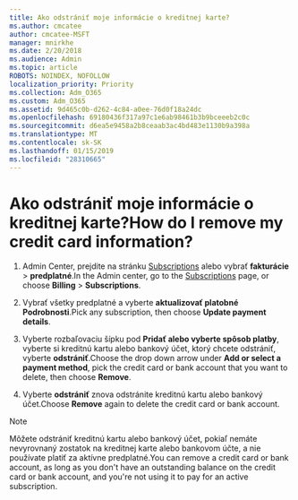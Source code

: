 ```yaml
---
title: Ako odstrániť moje informácie o kreditnej karte?
ms.author: cmcatee
author: cmcatee-MSFT
manager: mnirkhe
ms.date: 2/20/2018
ms.audience: Admin
ms.topic: article
ROBOTS: NOINDEX, NOFOLLOW
localization_priority: Priority
ms.collection: Adm_O365
ms.custom: Adm_O365
ms.assetid: 9d465c0b-d262-4c84-a0ee-76d0f18a24dc
ms.openlocfilehash: 69180436f317a97c1e6ab98461b3b9bceeeb2c0c
ms.sourcegitcommit: d6ea5e9458a2b8ceaab3ac4bd483e1130b9a398a
ms.translationtype: MT
ms.contentlocale: sk-SK
ms.lasthandoff: 01/15/2019
ms.locfileid: "28310665"
---
```

# <a name="how-do-i-remove-my-credit-card-information"></a><span data-ttu-id="a89f3-102">Ako odstrániť moje informácie o kreditnej karte?</span><span class="sxs-lookup"><span data-stu-id="a89f3-102">How do I remove my credit card information?</span></span>

1. <span data-ttu-id="a89f3-103">Admin Center, prejdite na stránku [Subscriptions](https://go.microsoft.com/fwlink/p/?linkid=842054) alebo vybrať **fakturácie** \> **predplatné**.</span><span class="sxs-lookup"><span data-stu-id="a89f3-103">In the Admin center, go to the [Subscriptions](https://go.microsoft.com/fwlink/p/?linkid=842054) page, or choose **Billing** \> **Subscriptions**.</span></span>
    
2. <span data-ttu-id="a89f3-104">Vybrať všetky predplatné a vyberte **aktualizovať platobné Podrobnosti**.</span><span class="sxs-lookup"><span data-stu-id="a89f3-104">Pick any subscription, then choose **Update payment details**.</span></span>
    
3. <span data-ttu-id="a89f3-105">Vyberte rozbaľovaciu šípku pod **Pridať alebo vyberte spôsob platby**, vyberte si kreditnú kartu alebo bankový účet, ktorý chcete odstrániť, vyberte **odstrániť**.</span><span class="sxs-lookup"><span data-stu-id="a89f3-105">Choose the drop down arrow under **Add or select a payment method**, pick the credit card or bank account that you want to delete, then choose **Remove**.</span></span>
    
4. <span data-ttu-id="a89f3-106">Vyberte **odstrániť** znova odstránite kreditnú kartu alebo bankový účet.</span><span class="sxs-lookup"><span data-stu-id="a89f3-106">Choose **Remove** again to delete the credit card or bank account.</span></span> 
    
> [!NOTE]
> <span data-ttu-id="a89f3-107">Môžete odstrániť kreditnú kartu alebo bankový účet, pokiaľ nemáte nevyrovnaný zostatok na kreditnej karte alebo bankovom účte, a nie používate platiť za aktívne predplatné.</span><span class="sxs-lookup"><span data-stu-id="a89f3-107">You can remove a credit card or bank account, as long as you don't have an outstanding balance on the credit card or bank account, and you're not using it to pay for an active subscription.</span></span> 
  

